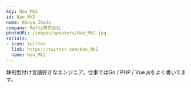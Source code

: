 ```yaml
---
key: Nao_Mk2
id: Nao_Mk2
name: Naoya Ikeda
company: Retty株式会社
photoURL: /images/speakers/Nao_Mk2.jpg
socials:
- icon: twitter
  link: https://twitter.com/Nao_Mk2
  name: Nao_Mk2
---
```

静的型付け言語好きなエンジニア。仕事ではGo / PHP / Vue.jsをよく書いてます。